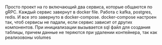 Просто проект на го включающий два сервиса, которые общаются по gRPC. 
Каждый сервис завернут в docker file.
Работа с kafka, postgres, redis.
И все это завернуто в docker-compose.
docker-compose настроен так, чтоб сервисы не падали, если сервис зависит от других компонентов.
При инициализации вызывается sql файл для создания таблицы, причем данные не теряются при удалении контейнера, так как реализовоны volumes
